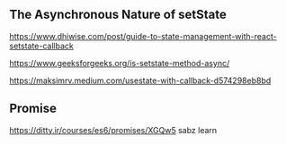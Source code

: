 ## The Asynchronous Nature of setState

https://www.dhiwise.com/post/guide-to-state-management-with-react-setstate-callback

https://www.geeksforgeeks.org/is-setstate-method-async/

https://maksimrv.medium.com/usestate-with-callback-d574298eb8bd

## Promise

https://ditty.ir/courses/es6/promises/XGQw5
sabz learn
